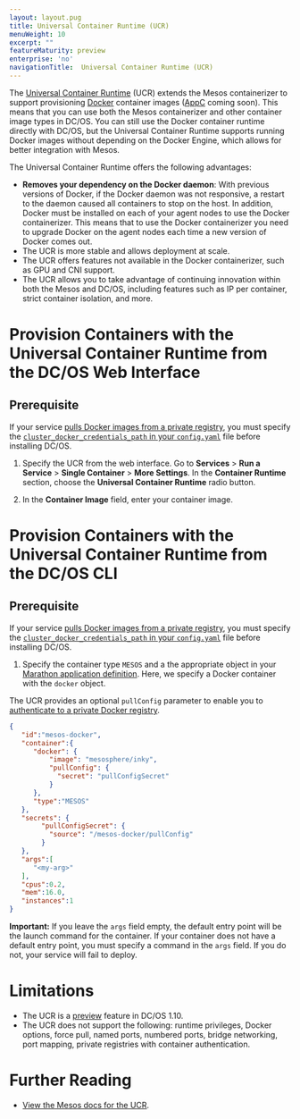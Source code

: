 ```yaml
---
layout: layout.pug
title: Universal Container Runtime (UCR)
menuWeight: 10
excerpt: ""
featureMaturity: preview
enterprise: 'no'
navigationTitle:  Universal Container Runtime (UCR)
---
```


<!-- This source repo for this topic is https://github.com/dcos/dcos-docs -->


The [Universal Container Runtime](http://mesos.apache.org/documentation/latest/container-image) (UCR) extends the Mesos containerizer to support provisioning [Docker](https://docker.com/) container images ([AppC](https://github.com/appc/spec) coming soon). This means that you can use both the Mesos containerizer and other container image types in DC/OS. You can still use the Docker container runtime directly with DC/OS, but the Universal Container Runtime supports running Docker images without depending on the Docker Engine, which allows for better integration with Mesos.

The Universal Container Runtime offers the following advantages:

* **Removes your dependency on the Docker daemon**: With previous versions of Docker, if the Docker daemon was not responsive, a restart to the daemon caused all containers to stop on the host. In addition, Docker must be installed on each of your agent nodes to use the Docker containerizer. This means that to use the Docker containerizer you need to upgrade Docker on the agent nodes each time a new version of Docker comes out.
* The UCR is more stable and allows deployment at scale.
* The UCR offers features not available in the Docker containerizer, such as GPU and CNI support.
* The UCR allows you to take advantage of continuing innovation within both the Mesos and DC/OS, including features such as IP per container, strict container isolation, and more.

# Provision Containers with the Universal Container Runtime from the DC/OS Web Interface

## Prerequisite
If your service [pulls Docker images from a private registry](/docs/1.10/deploying-services/private-docker-registry/), you must specify the [`cluster_docker_credentials_path` in your `config.yaml`](/docs/1.10/installing/custom/configuration/configuration-parameters/#cluster_docker_credentials) file before installing DC/OS.

1. Specify the UCR from the web interface. Go to **Services**  > **Run a Service** > **Single Container** > **More Settings**. In the **Container Runtime** section, choose the **Universal Container Runtime** radio button.

1. In the **Container Image** field, enter your container image.

# Provision Containers with the Universal Container Runtime from the DC/OS CLI

## Prerequisite
If your service [pulls Docker images from a private registry](/docs/1.10/deploying-services/private-docker-registry/), you must specify the [`cluster_docker_credentials_path` in your `config.yaml`](/docs/1.10/installing/custom/configuration/configuration-parameters/#cluster_docker_credentials) file before installing DC/OS.

1. Specify the container type `MESOS` and a the appropriate object in your [Marathon application definition](/docs/1.10/deploying-services/creating-services/). Here, we specify a Docker container with the `docker` object.

The UCR provides an optional `pullConfig` parameter to enable you to [authenticate to a private Docker registry](/docs/1.10/deploying-services/private-docker-registry/).

```json
{  
   "id":"mesos-docker",
   "container":{  
      "docker": {
          "image": "mesosphere/inky",
          "pullConfig": {
            "secret": "pullConfigSecret"
          }
      },
      "type":"MESOS"
   },
   "secrets": {
        "pullConfigSecret": {
          "source": "/mesos-docker/pullConfig"
        }
   },
   "args":[  
      "<my-arg>"
   ],
   "cpus":0.2,
   "mem":16.0,
   "instances":1
}
```

**Important:** If you leave the `args` field empty, the default entry point will be the launch command for the container. If your container does not have a default entry point, you must specify a command in the `args` field. If you do not, your service will fail to deploy.

# Limitations
- The UCR is a [preview](/docs/1.10/overview/feature-maturity/) feature in DC/OS 1.10.
- The UCR does not support the following: runtime privileges, Docker options, force pull, named ports, numbered ports, bridge networking, port mapping, private registries with container authentication.

# Further Reading
- [View the Mesos docs for the UCR](http://mesos.apache.org/documentation/latest/container-image/).
